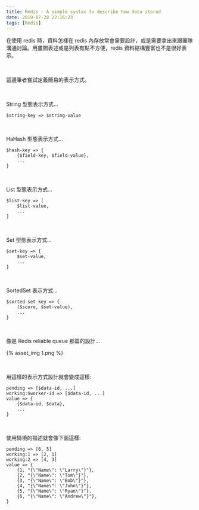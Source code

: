 ```yaml
---
title: Redis - A simple syntax to describe how data stored
date: 2019-07-28 22:16:23
tags: [Redis]
---
```


在使用 redis 時，資料怎樣在 redis 內存放常會需要設計，或是需要拿出來跟團隊溝通討論。用畫圖表述或是列表有點不方便，redis 資料結構豐富也不是很好表示。    

<!-- More -->

</br>


這邊筆者嘗試定義簡易的表示方式。  

</br>


String 型態表示方式...

    $string-key => $string-value

</br>


HaHash 型態表示方式...

    $hash-key => {
        {$field-key, $field-value},
        ...
    }


</br>


List 型態表示方式...

    $list-key => [
        $list-value,
        ...
    ]


</br>


Set 型態表示方式...

    $set-key => {
        $set-value,
        ...
    }

</br>


SortedSet 表示方式...

    $sorted-set-key => {
        ($score, $set-value),
        ...
    }

</br>


像是 Redis reliable queue 那篇的設計...

{% asset_img 1.png %}


</br>


用這樣的表示方式設計就會變成這樣:  

    pending => [$data-id, ...]
    working:$worker-id => [$data-id, ...]
    value => {
        {$data-id, $data},
        ...
    }

</br>


使用情境的描述就會像下面這樣: 

    pending => [6, 5]
    working:1 => [2, 1]
    working:2 => [4, 3]
    value => {
        {1, "{\"Name\": \"Larry\"}"},
        {2, "{\"Name\": \"Tom\"}"},
        {3, "{\"Name\": \"Bob\"}"},
        {4, "{\"Name\": \"John\"}"},
        {5, "{\"Name\": \"Ryan\"}"},
        {6, "{\"Name\": \"Andrew\"}"},
    }

